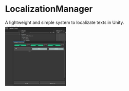 # LocalizationManager
A lightweight and simple system to localizate texts in Unity.
<img src="images/localizationManagerWindow.PNG" width="200" height="200">

